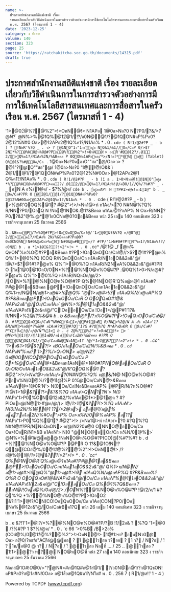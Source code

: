 ```yaml
---
name: >-
  ประกาศสำนักงานสถิติแห่งชาติ เรื่อง
  รายละเอียดเกี่ยวกับวิธีดำเนินการในการสำรวจตัวอย่างการมีการใช้เทคโนโลยีสารสนเทศและการสื่อสารในครัวเรือน
  พ.ศ. 2567 (ไตรมาสที่ 1 - 4)
date: '2023-12-25'
category: ง พิเศษ
volume: 140
section: 323
page: 25
source: 'https://ratchakitcha.soc.go.th/documents/14315.pdf'
draft: true
---
```


# ประกาศสำนักงานสถิติแห่งชาติ เรื่อง รายละเอียดเกี่ยวกับวิธีดำเนินการในการสำรวจตัวอย่างการมีการใช้เทคโนโลยีสารสนเทศและการสื่อสารในครัวเรือน พ.ศ. 2567 (ไตรมาสที่ 1 - 4)

'1>@02ํ@%?@%2">!>OหN@!> N1APอ 1@0ล>Nอ?0 N?P0/?&/>$? ํ @N%>%@1Q%@12ํ@1/!?/อ0N@@1/?@1QON#คP%Pล0?2@12%N#0 Oล>@12APอ2@1Q%ค1?/N1Aอ% * . 0 . `cde ( R!1/@2#?P _ - b ) O /02ํ@%?@%2">!>OหN@!> > ํ @N%>%@12ํ@1/!?/อ0N@@1/?@1QON#คP%Pล0?2@12%N#0 Oล>@12APอ2@1Q%ค1?/N1Aอ% * . 0 . `cde ( R!1/@2#?P _ - b ) N*APอ!Oอ@1#1@&@1QOอ>%N#อ1์N%O! QOP#10?*#์/Aอ"Aอ Oล>/?P#10?*#์/Aอ"Aออ'1>@% อ@0B d '?@Q%R' 1//"@#1@&ํ@%/%ค1?/N1Aอ% #?P/?คอ/*>/N!อ1์ Oล>@1NAPอ/!Nออ>%N#อ1์N%O!#?P2>#Oอ%QหONหO%"@Pค121O@*AQ%@% O @%N#คP%Pล0?2@12%N#0 Oล>@12APอ2@1อ'1>@%Oล>ค1?/N1Aอ%Q%'1>N#0 @P.@ค1?%ํ@R'QON'็%Oอ/Cล'1>อ&@1/@O(% ํ@ห% %P0&@0 Oล>QON'็%#>0#@Q%@1*?%@'1>N#0 O @%N#คP%Pล0?2@12%N#0Oล>@12APอ2@1R O อ0N@!1B .@คNอ%Oล>'1>@%%ํ@R'QO'1>P0%์Q%@1/>Nค1@>ห์ />?0Q%/>!>!N@ N อ@0?0อํ@%@!@/ค/@/Q%/@!1@ _^ OหN*1>1@&??!>2">!> * . 0 . `cc^ Oล>1>#1/ @12ํ@1/!?/อ0N@@1/?@1QON#คP%Pล0?2@12%N#0Oล>@12APอ2@1Q%ค1?/N1Aอ% * . 0 . `ccf @'1>@01@0ล>Nอ?0 N?P0/?&/>$? ํ @N%>%@1Q%@12ํ@1/!?/อ0N@@1/?@1QON#คP%Pล0?2@12%N#0 Oล>@12APอ2@1Q%ค1?/N1Aอ% * . 0 . `cde ( R!1/@2#?P _ - b ) ? !NอR'%?Q _ . ว> ? @1NO"1ว"1ว/้อ/ูล NO&1/&1//Oอ/CลP 0/>$?2N*%?@%NO@ห%O@#?Pอ2ํ@%?@%2">!>OหN@!> ออR'#ํ@@12?/.@1์ 2/@>Q%ค1?/N1Aอ%2N/%&Bคคล P 0QONค1APอคอ/*>/N!อ1์**@%@ ล@ (Tablet) Q%@1&?%#@Oอ/Cล ` . 1@0ล>Nอ?0ดองO""สอ"@/Oล>ว> ? @1"?!@O""สอ"@/ 1@0ล>Nอ?0 '1@!@/O&& ì 2ํ@1/@1/?@1QON#คP%Pล0?2@12%N#0Oล>@12APอ2@1 Q%ค1?/N1Aอ% * . 0 . `cde ( R!1/@2#?P _ - b )î a . 1>0>Nวล@ใ!@1NO"้อ/ูล *%?@%NO@ห%O@#?P>ออ2?/.@1์2/@>Q%ค1?/N1Aอ%!@/คBO/1//Q%/?%#?P _ - _` อN A อ%/1@ค/ - $?%/@ค/ `cde b . ้อ/ูลอAP! N ?P#1>ช@ช!คว11@" b . _ Oอ/Cล#?PR O @2ํ@1/@1/?@1QON#คP%Pล0?2@12%N#0Oล>@12APอ2@1Q%ค1?/N1Aอ% * . 0 . `cde ( R!1/@2#?P _ - b ) >%ํ@R'QOQ%@1? #ํ@2">!>/>Nค1@>ห์ ห1Aอ/>?0 N#N@%?Q% R/NN?P0/OอQ N !Nอ@1NO&.@1?&Bคคล ห1Aอ.@1?อAP% N Oล>R/NN?P0/?&2"@%.@*@1อ0CNอ@0?0อ&Bคคล หน้า 25 เลม 140 ตอนพิเศษ 323 ง ราชกิจจานุเบกษา 25 ธันวาคม 2566

b . ` &Bคคล@P/?ห%O@#?P>!OอQหOOอ/Cล!@/'1>@0&?&%?Q ห/@0"@ 2/@>อค1?/N1Aอ% 2N/%&Bคคล#?Pอ@0?0อ0CNQ%N!N#0&@ลOล>%อN!N#0&@ล#B?ห/? #?P/'1>N#0#?P!N'็%ค1?/N1Aอ%!?/อ0N@ b . a *1>1@&??!>2">!> * . 0 . `cc^ /@!1@ _f ํ@ห% QหON'็%ห%O@#?Pอ&Bคคล #?P>!OอQหOOอ/Cล!@//>$?@1#?Pํ@ห% Q%'1>@0%?Q (COQ R/NQหOOอ/Cล ห1AอR/N1อO&&2อ&"@/ !@//>$?@1#?Pํ@ห% Q%'1>@0%?Q ห1AอR/N2NคA%O&&2อ&"@/#?PR O 1อ1@0@1OลO/ON*%?@%NO@ห%O@#?P .@0Q%1>0>N/ล@#?Pํ@ห% Q%'1>@0%?Q ห1AอR/NQหOค/@/2> /ON*%?@%NO@ห%O@#?P Q%@1NO@R'Q%อ@ค@1 ห1Aอ#?P#ํ@@1อ&Bคคล @P>!OอQหOOอ/Cลห1Aอ1อO&&2อ&"@/ Q%1>ห/N@N/ล@*1>อ@#>!0์@Q% "@*1>อ@#>!0์! ห1AอQ%N/ล@อAP%Q #?P&Bคคล@P>!OอQหOOอ/CลR O OOQหO#1@& N*APอ2อ&"@/Oอ/Cลห1Aอ ํ @N%>%@11อO&&2อ&"@/ ห1AอN*APอ!1/2อ&ค/@/"C!OออOอ/Cล !Oอ1>/@P#1'1?& R/NN>%2@/*?%&@# b . b &Bคคล@P/?ห%O@#?P>!OอQหOOอ/Cล!@/ b . ` #?PQQหOOอ/CลN'็%N#O!Oอ1>/@P#1ํ@คB R/NN>%2@/N A อ% ห1Aอ'1?&R/NN>%หO@*?%&@# ห1Aอ#?Qํ@#?Q'1?& #?Q%?Q N*APอQหOR O Oอ/Cล#?P"C!Oอ!@/ค/@/N'็%1> b . c 2ํ@%?@%2">!>OหN@!> > ํ @N%>%@1!@//@!1@1คBO/ค1อOอ/Cล2N/%&Bคคล #?PR O @@1NO&1/&1//Oอ/Cลอ0N@Nค1Nค1? !@/*1>1@&??!>2">!> * . 0 . `cc^ '1>อ&*1>1@&??!> คBO/ค1อOอ/Cล2N/%&Bคคล * . 0 . `cd` N*APอN'็%หล?'1>?%/>QหON> ค/@/N2?0ห@0ON(CO@P!OอQหOOอ/Cล P 0>%ํ@Oอ/CลN*@>&Bคคลห1AอN*@>1@0#?PNO@อOอ/CลR O QหOR/Oห1Aอ1อO&&2อ&"@/R'QOQ%@1 ? #ํ@2">!>/>Nค1@>ห์ห1Aอ/>?0N#N@%?Q% ห@*&/N@ NO@ห%O@#?Pอห%N/0@%/?@1)่@)ื%P 0%ํ@Oอ/CลN*@>&Bคคล ห1AอN*@>1@0R'N'> N(0Oอ/Cล!Nอ&BคคลอAP% @PR/N/?ห%O@#?P!@/*1>1@&??!>&?&%?Q ห1Aอ/>QN1?N'> N(0 N*APอ'1>P0%์ON@12อ&2/%ห1Aอ@1*>@1@ค ? #?P!Oอห@/N@1>#ํ@ค/@/(> !@/*1>1@&??!>%?Q ห1AอN'> N(0!Nอ2N/%1@@1 1?/>2@ห> อค์@1/ห@% อค์1'ค1อ2N/%#Oอ">P% Oล>ห%N/0@%อAP% อ1? N*APอ'1>P0%์Q%@1? #ํ@2">!> />Nค1@>ห์ ห1Aอ/>?0 #?Q%?Q N#N@#?PR/NNอQหON> ค/@/N2?0ห@0 ONNO@อOอ/Cล Oล>!OอR/N1>&B ห1AอN'> N(0 "@NO@อOอ/Cล ห%N/0@%> ํ @N%>%@1#@อ@@ !NอNO@ห%O@#?P(CO)่@)ื%#?%#? b . d *%?@%NO@ห%O@#?P @PR O 1?&@1O!N!?Q@(COอํ@%/0@12ํ@%?@%2">!>OหN@!> /?อํ@%@!@/*1>1@&??!>2">!> * . 0 . `cc^ Q%@1NO@R'Q%อ@ค@1ห1Aอ#?P#ํ@@1อ&Bคคล @P>!OอQหOOอ/Cลห1Aอ1อO&&2อ&"@/ Q%1>ห/N@N/ล@*1>อ@#>!0์@Q%"@*1>อ@#>!0์! ห1AอQ%N/ล@อAP%Q #?P&Bคคล%?Q%R O OOQหO#1@&N*APอ2อ&"@/Oอ/Cล ห1AอN'็%@11อO&&2อ&"@/ ห1AอN*APอ!1/2อ&ค/@/"C!OออOอ/Cล Q%@1%?Q&Bคคล ? ลN@/!Oออํ@%/0ค/@/2> /ON*%?@%NO@ห%O@#?P !@/2/ค/1 #?Q%?Q *%?@%NO@ห%O@#?P>!OอO2 &?!1'1>ํ@!?/ON(CO!OอQหOOอ/Cล ห1Aอ(CON?P0/Oอ Nอ%@12อ&"@/Oอ/Cล#Bค1?Q หน้า 26 เลม 140 ตอนพิเศษ 323 ง ราชกิจจานุเบกษา 25 ธันวาคม 2566

b . e &?!1'1>ํ@!?/*%?@%NO@ห%O@#?P/?B !1/2อ& ? %?Q '1>@0  /?%#?P 1 $?%/@ค/ * . 0 . `c 66 '>0%B /B>2อ% (COอํ@%/0@12ํ@%?@%2">!>OหN@!> 1@!1>ท? อหNว0@ Oล> ล@0/?อช?่อ"AO/ีอํ@@ออ ? 1 @1วสอ ว?ออ ? 1 ว? / N?อ / !ี ? 1ห/อ@0 @ ว? / N?อ / !ี @1วสอ Nลที่ ..../ 25 .. @1วสอ ? 1!1>ํ@?ว พ?@ NO@หO@ที่ หน้า 27 เลม 140 ตอนพิเศษ 323 ง ราชกิจจานุเบกษา 25 ธันวาคม 2566

Nอกส@1O#$!O@0 %1>ก@0สํ@#?ก@#ส > >OหNช@> N1ื่อ 1@0ล>Nอ?0Nก?่0/ก?$/>"?ํ@N#>#ก@1Q#ก@1สํ@1/ ?/อ0N@ก@1/?ก@1QชON!คP#Pล0?ส@1ส#N!0Oล> ก@1สื่อส@1Q#ค1?/N1ือ# พ . 0 . 256 7 ( R1/@ส!?่ 1 - 4 )





Powered by TCPDF (www.tcpdf.org)
